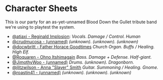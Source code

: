 # Character Sheets

This is our party for an as-yet-unnamed Blood Down the Gullet tribute band we're using to playtest the system.

 * [@atiaxi - Reginald Implosion](reginald-implosion.md): *Vocals. Damage / Control. Human*
 * [@crudmucosa - (unnamed)](fenris.md) *(unknown). (unknown). (unknown)*
 * [@docwbritt - Father Horace Goodtimes](horace-goodtimes.md) *Church Organ. Buffs / Healing. High Elf.*
 * [@Roquaren - Ohno Itshimagain](ohno-itshimagain.md) *Bass. Damage + Defense. Half-giant.*
 * [@JimothyWoo - (unnamed)](jrhusel.md) *Drums. (unknown). Dragonborn.*
 * [@jlitzwilson - Anna "Slayer" Smith](anna-smith.md) *Guitar. Summoning / Healing. Gnome.*
 * [@roastin41 - (unnamed)](roastin41.md) *(unknown). (unknown). (unknown)*
